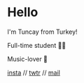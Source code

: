 # Hello

I'm Tuncay from Turkey!

Full-time student 🧑‍🎓

Music-lover 🎵


[insta](https://www.instagram.com/tunc.ayy "Instagram Hesabım | My Instagram Account") // [twtr](https://twitter.com/tuncaykptn "Twitter Hesabım | My Twitter Account") // [mail](mailto:tuncayk@protonmail.com "Mail")


<!--
**tuncaykaptan/tuncaykaptan** is a ✨ _special_ ✨ repository because its `README.md` (this file) appears on your GitHub profile.

Here are some ideas to get you started:

- 🔭 I’m currently working on ...
- 🌱 I’m currently learning ...
- 👯 I’m looking to collaborate on ...
- 🤔 I’m looking for help with ...
- 💬 Ask me about ...
- 📫 How to reach me: ...
- 😄 Pronouns: ...
- ⚡ Fun fact: ...
-->
